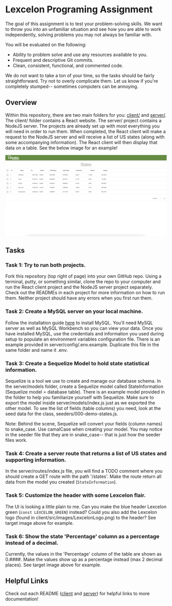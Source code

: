# Lexcelon Programing Assignment

The goal of this assignment is to test your problem-solving skills. We want to throw you into an unfamiliar situation and see how you are able to work independently, solving problems you may not always be familiar with.

You will be evaluated on the following:
- Ability to problem solve and use any resources available to you.
- Frequent and descriptive Git commits.
- Clean, consistent, functional, and commented code.

We do not want to take a ton of your time, so the tasks should be fairly straightforward. Try not to overly complicate them. Let us know if you're completely stumped-- sometimes computers can be annoying.

## Overview

Within this repository, there are two main folders for you: [client/](client) and [server/](server). The client/ folder contains a React website. The server/ project contains a NodeJS server. The projects are already set up with most everything you will need in order to run them. When completed, the React client will make a request to the NodeJS server and will receive a list of US states (along with some accompanying information). The React client will then display that data on a table. See the below image for an example!

![UI Example](UI%20Example.png)

## Tasks

### Task 1: Try to run both projects.
Fork this repository (top right of page) into your own GitHub repo. Using a terminal, putty, or something similar, clone the repo to your computer and run the React client project and the NodeJS server project separately. Check out the READMEs in each project for more information on how to run them. Neither project should have any errors when you first run them.

### Task 2: Create a MySQL server on your local machine.
Follow the installation guide [here](https://dev.mysql.com/downloads/mysql/) to install MySQL. You'll need MySQL server as well as MySQL Workbench so you can view your data. Once you have installed MySQL, use the credentials and information you used during setup to populate an environment variables configuration file. There is an example provided in server/config/.env.example. Duplicate this file in the same folder and name it .env.

### Task 3: Create a Sequelize Model to hold state statistical information.
Sequelize is a tool we use to create and manage our database schema. In the server/models folder, create a Sequelize model called StateInformation (Sequelize model = database table). There is an example model provided in the folder to help you familiarize yourself with Sequelize. Make sure to export the model inside server/models/index.js just as we exported the other model. To see the list of fields (table columns) you need, look at the seed data for the class, seeders/000-demo-states.js.

Note: Behind the scene, Sequelize will convert your fields (column names) to snake_case. Use camalCase when creating your model. You may notice in the seeder file that they are in snake_case-- that is just how the seeder files work.

### Task 4: Create a server route that returns a list of US states and supporting information.
In the server/routes/index.js file, you will find a TODO comment where you should create a GET route with the path '/states'. Make the route return all data from the model you created (`StateInformation`).

### Task 5: Customize the header with some Lexcelon flair.
The UI is looking a little plain to me. Can you make the blue header Lexcelon green (`const LEXCELON_GREEN`) instead? Could you also add the Lexcelon logo (found in client/src/images/LexcelonLogo.png) to the header? See target image above for example.

### Task 6: Show the state 'Percentage' column as a percentage instead of a decimal.
Currently, the values in the 'Percentage' column of the table are shown as 0.####. Make the values show up as a percentage instead (max 2 decimal places). See target image above for example.

## Helpful Links
Check out each README ([client](client) and [server](server)) for helpful links to more documentation!
